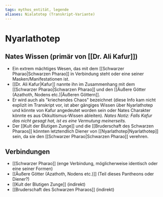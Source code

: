 ```yaml
---
tags: mythos_entität, legende
aliases: Nialatotep (Transkript-Variante)
---
```

# Nyarlathotep

## Nates Wissen (primär von [[Dr. Ali Kafur]])
*   Ein extrem mächtiges Wesen, das mit dem [[Schwarzer Pharao|Schwarzen Pharao]] in Verbindung steht oder eine seiner Masken/Manifestationen ist.
*   [[Dr. Ali Kafur|Kafur]] nannte ihn im Zusammenhang mit dem [[Schwarzer Pharao|Schwarzen Pharao]] und den [[Äußere Götter (Azathoth, Nodens etc.)|Äußeren Göttern]].
*   Er wird auch als "kriechendes Chaos" bezeichnet (diese Info kam nicht explizit im Transkript vor, ist aber gängiges Wissen über Nyarlathotep und könnte von Kafur angedeutet worden sein oder Nates Charakter könnte es aus Okkultismus-Wissen ableiten). *Nates Notiz: Falls Kafur das nicht gesagt hat, ist es eine Vermutung meinerseits.*
*   Der [[Kult der Blutigen Zunge]] und die [[Bruderschaft des Schwarzen Pharaos]] könnten letztendlich Diener von [[Nyarlathotep|Nyarlathotep]] sein, da sie den [[Schwarzer Pharao|Schwarzen Pharao]] verehren.

## Verbindungen
*   [[Schwarzer Pharao]] (enge Verbindung, möglicherweise identisch oder eine seiner Formen)
*   [[Äußere Götter (Azathoth, Nodens etc.)]] (Teil dieses Pantheons oder Diener?)
*   [[Kult der Blutigen Zunge]] (indirekt)
*   [[Bruderschaft des Schwarzen Pharaos]] (indirekt)